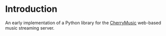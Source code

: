 # Introduction
An early implementation of a Python library for the [CherryMusic](http://www.fomori.org/cherrymusic/) web-based music streaming server.